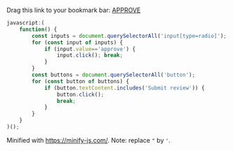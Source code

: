 Drag this link to your bookmark bar:
<a href="javascript:!function(){const e=document.querySelectorAll('input[type=radio]');for(const t of e)if('approve'==t.value){t.click();break}const t=document.querySelectorAll('button');for(const e of t)if(e.textContent.includes('Submit review')){e.click();break}}();">APPROVE</a>

```javascript
javascript:(
    function() {
        const inputs = document.querySelectorAll('input[type=radio]'); 
        for (const input of inputs) { 
            if (input.value=='approve') { 
                input.click(); break;
            }
        }
        const buttons = document.querySelectorAll('button');
        for (const button of buttons) { 
            if (button.textContent.includes('Submit review')) {   
                button.click(); 
                break; 
            }
        }
    }
)();
```

Minified with https://minify-js.com/. Note: replace `"` by `'`.